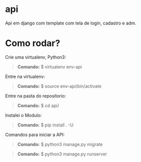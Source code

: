 # api
Api em django com template com tela de login, cadastro e adm.

# Como rodar?
Crie uma virtualenv, Python3:

> **Comando:** $ virtualenv env-api

 Entre na virtualenv:
 
> **Comando:** $ source env-api/bin/activate

Entre na pasta do repositorio:

> **Comando:** $ cd api/

Instalei o Modulo:

> **Comando:** $ pip install . -U

Comandos para iniciar a API:

> **Comando:** $ python3 manage.py migrate

> **Comando:** $ python3 manage.py runserver






